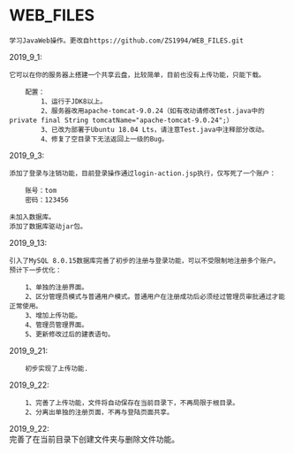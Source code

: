 ﻿# WEB_FILES
	学习JavaWeb操作。更改自https://github.com/ZS1994/WEB_FILES.git

2019_9_1:  

	它可以在你的服务器上搭建一个共享云盘，比较简单，目前也没有上传功能，只能下载。

		配置：
			1、运行于JDK8以上。
			2、服务器改用apache-tomcat-9.0.24（如有改动请修改Test.java中的private final String tomcatName="apache-tomcat-9.0.24";）
			3、已改为部署于Ubuntu 18.04 Lts，请注意Test.java中注释部分改动。
			4、修复了空目录下无法返回上一级的Bug。

2019_9_3:  

	添加了登录与注销功能，目前登录操作通过login-action.jsp执行，仅写死了一个账户：  
	
		账号：tom  
		密码：123456  
		
	未加入数据库。  
	添加了数据库驱动jar包。  

2019_9_13:  

	引入了MySQL 8.0.15数据库完善了初步的注册与登录功能，可以不受限制地注册多个账户。  
	预计下一步优化：  
	
		1、单独的注册界面。  
		2、区分管理员模式与普通用户模式。普通用户在注册成功后必须经过管理员审批通过才能正常使用。  
		3、增加上传功能。  
		4、管理员管理界面。  
		5、更新修改过后的建表语句。  

2019_9_21:  

		初步实现了上传功能.  

2019_9_22:  

		1、完善了上传功能，文件将自动保存在当前目录下，不再局限于根目录。  
		2、分离出单独的注册页面，不再与登陆页面共享。  

2019_9_22:  
		完善了在当前目录下创建文件夹与删除文件功能。
